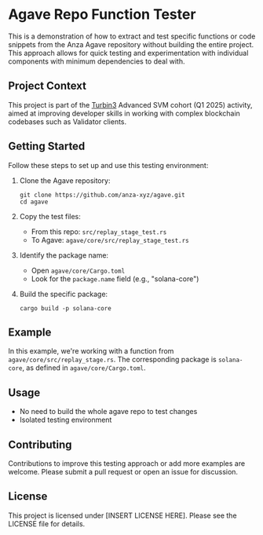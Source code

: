 # Agave Repo Function Tester

This is a demonstration of how to extract and test specific functions or code snippets from the Anza Agave repository without building the entire project. This approach allows for quick testing and experimentation with individual components with minimum dependencies to deal with.

## Project Context

This project is part of the [Turbin3](https://turbin3.com) Advanced SVM cohort (Q1 2025) activity, aimed at improving developer skills in working with complex blockchain codebases such as Validator clients. 

## Getting Started

Follow these steps to set up and use this testing environment:

1. Clone the Agave repository:
   ```
   git clone https://github.com/anza-xyz/agave.git
   cd agave
   ```

2. Copy the test files:
   - From this repo: `src/replay_stage_test.rs`
   - To Agave: `agave/core/src/replay_stage_test.rs`

3. Identify the package name:
   - Open `agave/core/Cargo.toml`
   - Look for the `package.name` field (e.g., "solana-core")

4. Build the specific package:
   ```
   cargo build -p solana-core
   ```

## Example

In this example, we're working with a function from `agave/core/src/replay_stage.rs`. The corresponding package is `solana-core`, as defined in `agave/core/Cargo.toml`.

## Usage

- No need to build the whole agave repo to test changes
- Isolated testing environment

## Contributing

Contributions to improve this testing approach or add more examples are welcome. Please submit a pull request or open an issue for discussion.

## License

This project is licensed under [INSERT LICENSE HERE]. Please see the LICENSE file for details.
